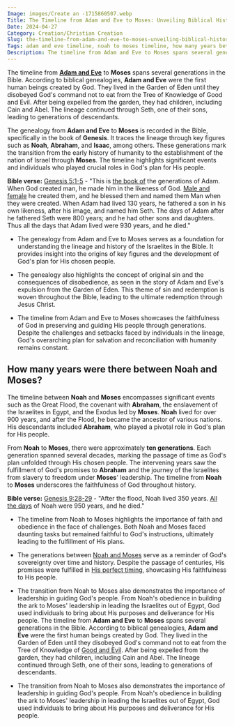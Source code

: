 ```yaml
---
Image: images/Create an -1715860507.webp
Title: The Timeline from Adam and Eve to Moses: Unveiling Biblical History and Connections
Date: 2024-04-27
Category: Creation/Christian Creation
Slug: the-timeline-from-adam-and-eve-to-moses-unveiling-biblical-history-and-connections
Tags: adam and eve timeline, noah to moses timeline, how many years between noah and abraham, noah and moses timeline, how many years between noah and moses, how many years from noah to moses, creation, christian creation
Description: The timeline from Adam and Eve to Moses spans several generations in the Bible According to biblical genealogies Adam and Eve were the first human beings created by God They lived in the Garden of Eden until they disobeyed Gods command not to eat from the Tree of Knowledge of
---
```


The timeline from **[Adam and Eve](/exploring-biblical-creation-from-adam-to-jesus)** to **Moses** spans several generations in the Bible. According to biblical genealogies, **Adam and Eve** were the first human beings created by God. They lived in the Garden of Eden until they disobeyed God's command not to eat from the Tree of Knowledge of Good and Evil. After being expelled from the garden, they had children, including Cain and Abel. The lineage continued through Seth, one of their sons, leading to generations of descendants.

The genealogy from **Adam and Eve** to **Moses** is recorded in the Bible, specifically in the book of **Genesis**. It traces the lineage through key figures such as **Noah**, **Abraham**, and **Isaac**, among others. These generations mark the transition from the early history of humanity to the establishment of the nation of Israel through **Moses**. The timeline highlights significant events and individuals who played crucial roles in God's plan for His people. 

**Bible verse:**
[Genesis 5:1-5](https://www.bibleref.com/Genesis/5/Genesis-5-1.html) - "This is [the book of](/where-does-the-new-testament-begin-a-comprehensive-guide-for-christian-readers) the generations of Adam. When God created man, he made him in the likeness of God. [Male and female](/gender-distinct-parenting) he created them, and he blessed them and named them Man when they were created. When Adam had lived 130 years, he fathered a son in his own likeness, after his image, and named him Seth. The days of Adam after he fathered Seth were 800 years; and he had other sons and daughters. Thus all the days that Adam lived were 930 years, and he died."

- The genealogy from Adam and Eve to Moses serves as a foundation for understanding the lineage and history of the Israelites in the Bible. It provides insight into the origins of key figures and the development of God's plan for His chosen people.

- The genealogy also highlights the concept of original sin and the consequences of disobedience, as seen in the story of Adam and Eve's expulsion from the Garden of Eden. This theme of sin and redemption is woven throughout the Bible, leading to the ultimate redemption through Jesus Christ.

- The timeline from Adam and Eve to Moses showcases the faithfulness of God in preserving and guiding His people through generations. Despite the challenges and setbacks faced by individuals in the lineage, God's overarching plan for salvation and reconciliation with humanity remains constant.

## How many years were there between Noah and Moses?

The timeline between **Noah** and **Moses** encompasses significant events such as the Great Flood, the covenant with **Abraham**, the enslavement of the Israelites in Egypt, and the Exodus led by **Moses**. **Noah** lived for over 900 years, and after the Flood, he became the ancestor of various nations. His descendants included **Abraham**, who played a pivotal role in God's plan for His people.

From **Noah** to **Moses**, there were approximately **ten generations**. Each generation spanned several decades, marking the passage of time as God's plan unfolded through His chosen people. The intervening years saw the fulfillment of God's promises to **Abraham** and the journey of the Israelites from slavery to freedom under **Moses**' leadership. The timeline from **Noah** to **Moses** underscores the faithfulness of God throughout history.

**Bible verse:**
[Genesis 9:28-29](https://www.bibleref.com/Genesis/9/Genesis-9-28.html) - "After the flood, Noah lived 350 years. [All the days](/10-essential-bible-verses-for-strength-and-encouragement) of Noah were 950 years, and he died."

- The timeline from Noah to Moses highlights the importance of faith and obedience in the face of challenges. Both Noah and Moses faced daunting tasks but remained faithful to God's instructions, ultimately leading to the fulfillment of His plans.

- The generations between [Noah and Moses](/exploring-biblical-creation-from-adam-to-jesus) serve as a reminder of God's sovereignty over time and history. Despite the passage of centuries, His promises were fulfilled in [His perfect timing](/powerful-prayer-for-christian-new-beginnings-find-hope-and-renewal), showcasing His faithfulness to His people.

- The transition from Noah to Moses also demonstrates the importance of leadership in guiding God's people. From Noah's obedience in building the ark to Moses' leadership in leading the Israelites out of Egypt, God used individuals to bring about His purposes and deliverance for His people.
The timeline from **Adam and Eve** to **Moses** spans several generations in the Bible. According to biblical genealogies, **Adam and Eve** were the first human beings created by God. They lived in the Garden of Eden until they disobeyed God's command not to eat from the Tree of Knowledge of [Good and Evil](/discover-if-you-have-the-prophetic-gift-a-comprehensive-guide-for-christians). After being expelled from the garden, they had children, including Cain and Abel. The lineage continued through Seth, one of their sons, leading to generations of descendants.

- The transition from Noah to Moses also demonstrates the importance of leadership in guiding God's people. From Noah's obedience in building the ark to Moses' leadership in leading the Israelites out of Egypt, God used individuals to bring about His purposes and deliverance for His people.